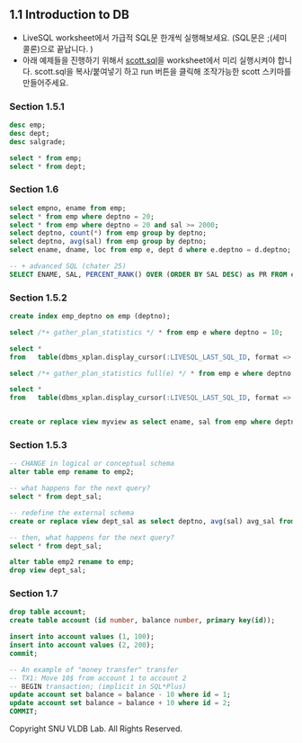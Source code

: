 ## 1.1 Introduction to DB

- LiveSQL worksheet에서 가급적 SQL문 한개씩 실행해보세요. (SQL문은 ;(세미콜론)으로 끝납니다. )
- 아래 예제들을 진행하기 위해서 [scott.sql](./scott.sql)을 worksheet에서 미리 실행시켜야 합니다. scott.sql을 복사/붙여넣기 하고 run 버튼을 클릭해 조작가능한 scott 스키마를 만들어주세요.

### Section 1.5.1

```sql
desc emp;
desc dept;
desc salgrade;

select * from emp;
select * from dept;
```

### Section 1.6

```sql
select empno, ename from emp;
select * from emp where deptno = 20;
select * from emp where deptno = 20 and sal >= 2000;
select deptno, count(*) from emp group by deptno;
select deptno, avg(sal) from emp group by deptno;
select ename, dname, loc from emp e, dept d where e.deptno = d.deptno;

-- + advanced SQL (chater 25)
SELECT ENAME, SAL, PERCENT_RANK() OVER (ORDER BY SAL DESC) as PR FROM emp;
```

### Section 1.5.2

```sql
create index emp_deptno on emp (deptno);

select /*+ gather_plan_statistics */ * from emp e where deptno = 10;

select *
from   table(dbms_xplan.display_cursor(:LIVESQL_LAST_SQL_ID, format => 'typical'));

select /*+ gather_plan_statistics full(e) */ * from emp e where deptno = 10;

select *
from   table(dbms_xplan.display_cursor(:LIVESQL_LAST_SQL_ID, format => 'typical'));


create or replace view myview as select ename, sal from emp where deptno = 10;
```

### Section 1.5.3

```sql
-- CHANGE in logical or conceptual schema
alter table emp rename to emp2;

-- what happens for the next query?
select * from dept_sal;

-- redefine the external schema
create or replace view dept_sal as select deptno, avg(sal) avg_sal from emp2 group by deptno;

-- then, what happens for the next query?
select * from dept_sal;

alter table emp2 rename to emp;
drop view dept_sal;
```

### Section 1.7

```sql
drop table account;
create table account (id number, balance number, primary key(id));

insert into account values (1, 100);
insert into account values (2, 200);
commit;

-- An example of "money transfer" transfer
-- TX1: Move 10$ from account 1 to account 2
-- BEGIN transaction; (implicit in SQL*Plus)
update account set balance = balance - 10 where id = 1;
update account set balance = balance + 10 where id = 2;
COMMIT;
```

Copyright SNU VLDB Lab. All Rights Reserved.